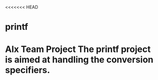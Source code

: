 <<<<<<< HEAD
# printf
Alx Team Project 
The printf project is aimed at handling the conversion specifiers.
=======
